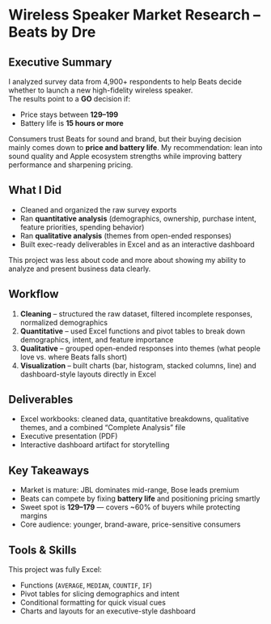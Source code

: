 # Wireless Speaker Market Research – Beats by Dre

## Executive Summary
I analyzed survey data from 4,900+ respondents to help Beats decide whether to launch a new high-fidelity wireless speaker.  
The results point to a **GO** decision if:  
- Price stays between **$129–$199**  
- Battery life is **15 hours or more**  

Consumers trust Beats for sound and brand, but their buying decision mainly comes down to **price and battery life**. My recommendation: lean into sound quality and Apple ecosystem strengths while improving battery performance and sharpening pricing.


## What I Did
- Cleaned and organized the raw survey exports  
- Ran **quantitative analysis** (demographics, ownership, purchase intent, feature priorities, spending behavior)  
- Ran **qualitative analysis** (themes from open-ended responses)  
- Built exec-ready deliverables in Excel and as an interactive dashboard  

This project was less about code and more about showing my ability to analyze and present business data clearly.

## Workflow
1. **Cleaning** – structured the raw dataset, filtered incomplete responses, normalized demographics  
2. **Quantitative** – used Excel functions and pivot tables to break down demographics, intent, and feature importance  
3. **Qualitative** – grouped open-ended responses into themes (what people love vs. where Beats falls short)  
4. **Visualization** – built charts (bar, histogram, stacked columns, line) and dashboard-style layouts directly in Excel  

## Deliverables
- Excel workbooks: cleaned data, quantitative breakdowns, qualitative themes, and a combined “Complete Analysis” file  
- Executive presentation (PDF)  
- Interactive dashboard artifact for storytelling  

## Key Takeaways
- Market is mature: JBL dominates mid-range, Bose leads premium  
- Beats can compete by fixing **battery life** and positioning pricing smartly  
- Sweet spot is **$129–$179** — covers ~60% of buyers while protecting margins  
- Core audience: younger, brand-aware, price-sensitive consumers  

## Tools & Skills
This project was fully Excel:  
- Functions (`AVERAGE`, `MEDIAN`, `COUNTIF`, `IF`)  
- Pivot tables for slicing demographics and intent  
- Conditional formatting for quick visual cues  
- Charts and layouts for an executive-style dashboard  
